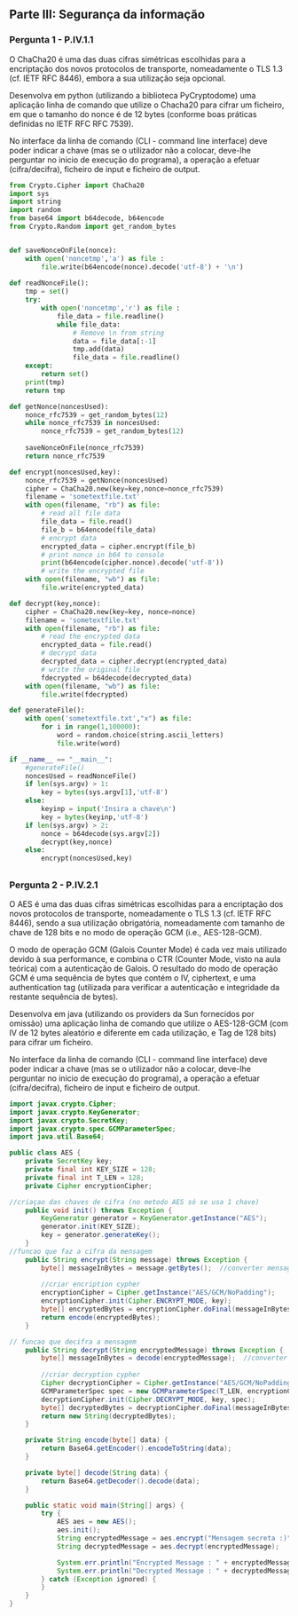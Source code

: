 ## Parte III: Segurança da informação
### Pergunta 1 - P.IV.1.1

O ChaCha20 é uma das duas cifras simétricas escolhidas para a encriptação dos novos protocolos de transporte, nomeadamente o TLS 1.3 (cf. IETF RFC 8446), embora a sua utilização seja opcional.

Desenvolva em python (utilizando a biblioteca PyCryptodome) uma aplicação linha de comando que utilize o Chacha20 para cifrar um ficheiro, em que o tamanho do nonce é de 12 bytes (conforme boas práticas definidas no IETF RFC RFC 7539).

No interface da linha de comando (CLI - command line interface) deve poder indicar a chave (mas se o utilizador não a colocar, deve-lhe perguntar no inicio de execução do programa), a operação a efetuar (cifra/decifra), ficheiro de input e ficheiro de output.

```python
from Crypto.Cipher import ChaCha20
import sys
import string
import random
from base64 import b64decode, b64encode
from Crypto.Random import get_random_bytes


def saveNonceOnFile(nonce):
    with open('noncetmp','a') as file :
        file.write(b64encode(nonce).decode('utf-8') + '\n')
        
def readNonceFile():
    tmp = set()
    try:
        with open('noncetmp','r') as file :
            file_data = file.readline()
            while file_data:
                # Remove \n from string
                data = file_data[:-1]
                tmp.add(data)
                file_data = file.readline()
    except:
        return set()
    print(tmp)
    return tmp

def getNonce(noncesUsed):
    nonce_rfc7539 = get_random_bytes(12)
    while nonce_rfc7539 in noncesUsed:
        nonce_rfc7539 = get_random_bytes(12)
        
    saveNonceOnFile(nonce_rfc7539)
    return nonce_rfc7539

def encrypt(noncesUsed,key):
    nonce_rfc7539 = getNonce(noncesUsed)
    cipher = ChaCha20.new(key=key,nonce=nonce_rfc7539)
    filename = 'sometextfile.txt'
    with open(filename, "rb") as file:
        # read all file data
        file_data = file.read()
        file_b = b64encode(file_data)
        # encrypt data
        encrypted_data = cipher.encrypt(file_b)
        # print nonce in b64 to console
        print(b64encode(cipher.nonce).decode('utf-8'))
        # write the encrypted file
    with open(filename, "wb") as file:
        file.write(encrypted_data)

def decrypt(key,nonce):
    cipher = ChaCha20.new(key=key, nonce=nonce)
    filename = 'sometextfile.txt'
    with open(filename, "rb") as file:
        # read the encrypted data
        encrypted_data = file.read()
        # decrypt data
        decrypted_data = cipher.decrypt(encrypted_data)
        # write the original file
        fdecrypted = b64decode(decrypted_data)
    with open(filename, "wb") as file:
        file.write(fdecrypted)

def generateFile():
    with open('sometextfile.txt',"x") as file:
        for i in range(1,100000):
            word = random.choice(string.ascii_letters)
            file.write(word)

if __name__ == "__main__":
    #generateFile()
    noncesUsed = readNonceFile()
    if len(sys.argv) > 1:
        key = bytes(sys.argv[1],'utf-8')
    else:
        keyinp = input('Insira a chave\n')
        key = bytes(keyinp,'utf-8')
    if len(sys.argv) > 2:
        nonce = b64decode(sys.argv[2])
        decrypt(key,nonce)
    else:
        encrypt(noncesUsed,key)


```

##
### Pergunta 2 - P.IV.2.1
O AES é uma das duas cifras simétricas escolhidas para a encriptação dos novos protocolos de transporte, nomeadamente o TLS 1.3 (cf. IETF RFC 8446), sendo a sua utilização obrigatória, nomeadamente com tamanho de chave de 128 bits e no modo de operação GCM (i.e., AES-128-GCM).

O modo de operação GCM (Galois Counter Mode) é cada vez mais utilizado devido à sua performance, e combina o CTR (Counter Mode, visto na aula teórica) com a autenticação de Galois. O resultado do modo de operação GCM é uma sequência de bytes que contém o IV, ciphertext, e uma authentication tag (utilizada para verificar a autenticação e integridade da restante sequência de bytes).

Desenvolva em java (utilizando os providers da Sun fornecidos por omissão) uma aplicação linha de comando que utilize o AES-128-GCM (com IV de 12 bytes aleatório e diferente em cada utilização, e Tag de 128 bits) para cifrar um ficheiro.

No interface da linha de comando (CLI - command line interface) deve poder indicar a chave (mas se o utilizador não a colocar, deve-lhe perguntar no inicio de execução do programa), a operação a efetuar (cifra/decifra), ficheiro de input e ficheiro de output.

```java
import javax.crypto.Cipher;
import javax.crypto.KeyGenerator;
import javax.crypto.SecretKey;
import javax.crypto.spec.GCMParameterSpec;
import java.util.Base64;

public class AES {
    private SecretKey key;
    private final int KEY_SIZE = 128;
    private final int T_LEN = 128;
    private Cipher encryptionCipher;

//criaçao das chaves de cifra (no metodo AES só se usa 1 chave)
    public void init() throws Exception {
        KeyGenerator generator = KeyGenerator.getInstance("AES");
        generator.init(KEY_SIZE);
        key = generator.generateKey();
    }
//funcao que faz a cifra da mensagem
    public String encrypt(String message) throws Exception {
        byte[] messageInBytes = message.getBytes();  //converter mensagem em um array de bytes       
        
        //criar encription cypher
        encryptionCipher = Cipher.getInstance("AES/GCM/NoPadding"); 
        encryptionCipher.init(Cipher.ENCRYPT_MODE, key);
        byte[] encryptedBytes = encryptionCipher.doFinal(messageInBytes); //variavel que guarda a mensagem em bytes cifrada
        return encode(encryptedBytes);
    }

// funcao que decifra a mensagem
    public String decrypt(String encryptedMessage) throws Exception {
        byte[] messageInBytes = decode(encryptedMessage);  //converter mensagem em um array de bytes
        
        //criar decryption cypher
        Cipher decryptionCipher = Cipher.getInstance("AES/GCM/NoPadding");
        GCMParameterSpec spec = new GCMParameterSpec(T_LEN, encryptionCipher.getIV());
        decryptionCipher.init(Cipher.DECRYPT_MODE, key, spec);
        byte[] decryptedBytes = decryptionCipher.doFinal(messageInBytes); //variavel que guarda a mensagem em bytes decifrada
        return new String(decryptedBytes);
    }

    private String encode(byte[] data) {
        return Base64.getEncoder().encodeToString(data);
    }

    private byte[] decode(String data) {
        return Base64.getDecoder().decode(data);
    }

    public static void main(String[] args) {
        try {
            AES aes = new AES();
            aes.init();
            String encryptedMessage = aes.encrypt("Mensagem secreta :)");
            String decryptedMessage = aes.decrypt(encryptedMessage);

            System.err.println("Encrypted Message : " + encryptedMessage);
            System.err.println("Decrypted Message : " + decryptedMessage);
        } catch (Exception ignored) {
        }
    }
}
```
